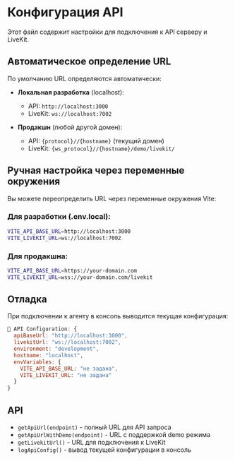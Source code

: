 # Конфигурация API

Этот файл содержит настройки для подключения к API серверу и LiveKit.

## Автоматическое определение URL

По умолчанию URL определяются автоматически:

- **Локальная разработка** (localhost): 
  - API: `http://localhost:3000`
  - LiveKit: `ws://localhost:7002`

- **Продакшн** (любой другой домен):
  - API: `{protocol}//{hostname}` (текущий домен)
  - LiveKit: `{ws_protocol}//{hostname}/demo/livekit/`

## Ручная настройка через переменные окружения

Вы можете переопределить URL через переменные окружения Vite:

### Для разработки (.env.local):
```bash
VITE_API_BASE_URL=http://localhost:3000
VITE_LIVEKIT_URL=ws://localhost:7002
```

### Для продакшна:
```bash
VITE_API_BASE_URL=https://your-domain.com
VITE_LIVEKIT_URL=wss://your-domain.com/livekit
```

## Отладка

При подключении к агенту в консоль выводится текущая конфигурация:

```javascript
🔧 API Configuration: {
  apiBaseUrl: "http://localhost:3000",
  livekitUrl: "ws://localhost:7002", 
  environment: "development",
  hostname: "localhost",
  envVariables: {
    VITE_API_BASE_URL: "не задана",
    VITE_LIVEKIT_URL: "не задана" 
  }
}
```

## API

- `getApiUrl(endpoint)` - полный URL для API запроса
- `getApiUrlWithDemo(endpoint)` - URL с поддержкой demo режима
- `getLivekitUrl()` - URL для подключения к LiveKit
- `logApiConfig()` - вывод текущей конфигурации в консоль 